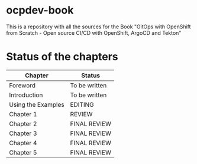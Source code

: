 # ocpdev-book
This is a repository with all the sources for the Book "GitOps with OpenShift from Scratch - Open source CI/CD with OpenShift, ArgoCD and Tekton"

# Status of the chapters

|Chapter|Status|
|--------|--------|
|Foreword | To be written|
|Introduction | To be written|
|Using the Examples | EDITING|
|Chapter 1 | REVIEW|
|Chapter 2 | FINAL REVIEW|
|Chapter 3 | FINAL REVIEW|
|Chapter 4 | FINAL REVIEW|
|Chapter 5 | FINAL REVIEW|
